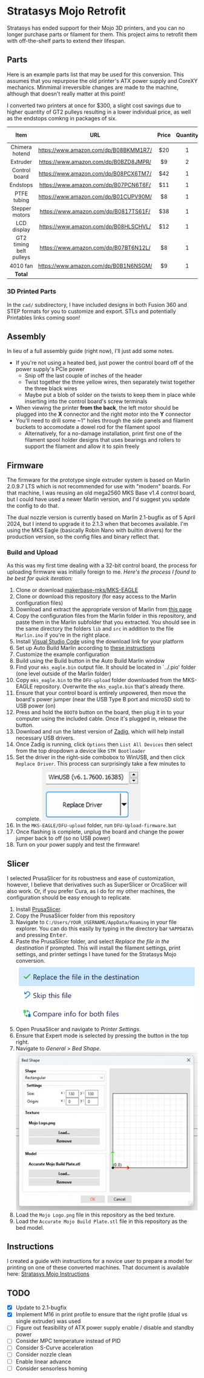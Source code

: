 # Stratasys Mojo Retrofit

Stratasys has ended support for their Mojo 3D printers, and you can no longer purchase parts or filament for them.
This project aims to retrofit them with off-the-shelf parts to extend their lifespan.

## Parts

Here is an example parts list that may be used for this conversion. This assumes that you repurpose the
old printer's ATX power supply and CoreXY mechanics. Minmimal irreversible changes are made to the machine,
although that doesn't really matter at this point!

I converted two printers at once for $300, a slight cost savings due to higher quantity of GT2 pulleys resulting in a lower individual price, as well as the endstops comkng in packages of six.

|         **Item**        |                **URL**                  | **Price** | **Quantity** | **Total Cost** |
|:-----------------------:|:---------------------------------------:|:---------:|:------------:|:--------------:|
| Chimera hotend          | <https://www.amazon.com/dp/B08BKMM1R7/> | $20       | 1            | $20            |
| Extruder                | <https://www.amazon.com/dp/B0BZD8JMPR/> | $9        | 2            | $18            |
| Control board           | <https://www.amazon.com/dp/B08PCX6TM7/> | $42       | 1            | $42            |
| Endstops                | <https://www.amazon.com/dp/B07PCN6T6F/> | $11       | 1            | $11            |
| PTFE tubing             | <https://www.amazon.com/dp/B01CUPV90M/> | $8        | 1            | $8             |
| Stepper motors          | <https://www.amazon.com/dp/B0817TS61F/> | $38       | 1            | $38            |
| LCD display             | <https://www.amazon.com/dp/B08HLSCHVL/> | $12       | 1            | $12            |
| GT2 timing belt pulleys | <https://www.amazon.com/dp/B07BT6N12L/> | $8        | 1            | $8             |
| 4010 fan                | <https://www.amazon.com/dp/B0B1N6NSGM/> | $9        | 1            | $9             |
| **Total**               |                                         |           |              | **$166**       |

### 3D Printed Parts

In the `cad/` subdirectory, I have included designs in both Fusion 360 and STEP formats for you to customize and export. STLs and potentially Printables links coming soon!

## Assembly

In lieu of a full assembly guide (right now), I'll just add some notes.

- If you're not using a heated bed, just power the control board off of the power supply's PCIe power
  - Snip off the last couple of inches of the header
  - Twist together the three yellow wires, then separately twist together the three black wires
  - Maybe put a blob of solder on the twists to keep them in place while inserting into the control board's screw terminals
- When viewing the printer **from the back**, the left motor should be plugged into the **X** connector and the right motor into the **Y** connector
- You'll need to drill some ~1" holes through the side panels and filament buckets to accomodate a dowel rod for the filament spool
  - Alternatively, for a no-damage installation, print first one of the filament spool holder designs that uses bearings and rollers to support the filament and allow it to spin freely

## Firmware

The firmware for the prototype single extruder system is based on Marlin 2.0.9.7 LTS which is not recommended for use with "modern" boards. For that machine, I was reusing an old mega2560 MKS Base v1.4 control board, but I could have used a newer Marlin version, and I'd suggest you update the config to do that.

The dual nozzle version is currently based on Marlin 2.1-bugfix as of 5 April 2024, but I intend to upgrade it to 2.1.3 when that becomes available. I'm using the MKS Eagle (basically Robin Nano with builtin drivers) for the production version, so the config files and binary reflect that.

### Build and Upload

As this was my first time dealing with a 32-bit control board, the process for uploading firmware was initially foreign to me. *Here's the process I found to be best for quick iteration:*

1. Clone or download [makerbase-mks/MKS-EAGLE](https://github.com/makerbase-mks/MKS-EAGLE)
2. Clone or download this repository (for easy access to the Marlin configuration files)
3. Download and extract the appropriate version of Marlin from [this page](https://marlinfw.org/meta/download/)
4. Copy the configuration files from the Marlin folder in this repository, and paste them in the Marlin subfolder that you extracted. You should see in the same directory the folders `lib` and `src` in addition to the file `Marlin.ino` if you're in the right place.
5. Install [Visual Studio Code](https://code.visualstudio.com/#alt-downloads) using the download link for your platform
4. Set up Auto Build Marlin according to [these instructions](https://marlinfw.org/docs/basics/auto_build_marlin.html)
5. Customize the example configuration
6. Build using the Build button in the Auto Build Marlin window
7. Find your `mks_eagle.bin` output file. It should be located in `../.pio' folder (one level outside of the Marlin folder)
8. Copy `mks_eagle.bin` to the `DFU-upload` folder downloaded from the MKS-EAGLE repository. Overwrite the `mks_eagle.bin` that's already there.
9.  Ensure that your control board is entirely unpowered, then move the board's power jumper (near the USB Type B port and microSD slot) to USB power (on)
10. Press and hold the `BOOT0` button on the board, then plug it in to your computer using the included cable. Once it's plugged in, release the button.
11. Download and run the latest version of [Zadig](https://zadig.akeo.ie/), which will help install necessary USB drivers.
12. Once Zadig is running, click `Options` then `List All Devices` then select from the top dropdown a device like `STM Bootloader`
13. Set the driver in the right-side combobox to WinUSB, and then click `Replace Driver`. This process can surprisingly take a few minutes to complete.
![Screenshot of Zadig window for driver replacement](screenshots/replace_driver.png)
14. In the `MKS-EAGLE/DFU-upload` folder, run `DFU-Upload-firmware.bat`
15. Once flashing is complete, unplug the board and change the power jumper back to off (so no USB power)
16. Turn on your power supply and test the firmware!

## Slicer

I selected PrusaSlicer for its robustness and ease of customization, however, I believe that derivatives such as SuperSlicer or OrcaSlicer will also work.
Or, if you prefer Cura, as I do for my other machines, the configuration should be easy enough to replicate.

1. Install [PrusaSlicer](https://www.prusa3d.com/en/page/prusaslicer_424/).
2. Copy the PrusaSlicer folder from this repository
3. Navigate to `C:/Users/YOUR_USERNAME/AppData/Roaming` in your file explorer. You can do this easily by typing in the directory bar `%APPDATA%` and pressing <kbd>Enter</kbd>.
4. Paste the PrusaSlicer folder, and select *Replace the file in the destination* if prompted. This will install the  filament settings, print settings, and printer settings I have tuned for the Stratasys Mojo conversion.
![Replace file dialog](screenshots/replace.png)
5. Open PrusaSlicer and navigate to *Printer Settings*.
6. Ensure that Expert mode is selected by pressing the button in the top right.
7. Navigate to *General* > *Bed Shape*.
![Bed Shape dialog](screenshots/bed_shape.png)
8. Load the `Mojo Logo.png` file in this repository as the bed texture.
9. Load the `Accurate Mojo Build Plate.stl` file in this repository as the bed model.

## Instructions

I created a guide with instructions for a novice user to prepare a model for printing on one of these converted machines.
That document is available here: [Stratasys Mojo Instructions](https://docs.google.com/document/d/1dcEKFhcxA-QaMBZmRmVCBlgQjbNByx9ydnzFRXKonwo/edit?usp=sharing)

## TODO

- [x] Update to 2.1-bugfix
- [x] Implement M16 in print profile to ensure that the right profile (dual vs single extruder) was used
- [ ] Figure out feasibility of ATX power supply enable / disable and standby power
- [ ] Consider MPC temperature instead of PID
- [ ] Consider S-Curve acceleration
- [ ] Consider nozzle clean
- [ ] Enable linear advance
- [ ] Consider sensorless homing
